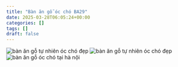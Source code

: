 ```yaml
---
title: "Bàn ăn gỗ óc chó BA29"
date: 2025-03-28T06:05:24+00:00
categories: []
tags: []
draft: false
---
```

![bàn ăn gỗ tự nhiên óc chó đẹp](/img/ban-an/ba29/ban-an-go-oc-cho-ba29-1.webp)
![bàn ăn gỗ tự nhiên óc chó đẹp](/img/ban-an/ba29/ban-an-go-oc-cho-ba29-2.webp)
![bàn ăn gỗ óc chó tại hà nội](/img/ban-an/ba29/ban-an-go-oc-cho-ba29-3.webp)
